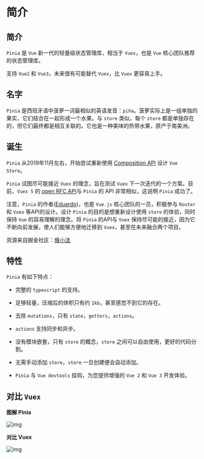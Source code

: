 # 简介

## 简介

`Pinia` 是 `Vue` 新一代的轻量级状态管理库，相当于 `Vuex`，也是 `Vue` 核心团队推荐的状态管理库。

支持 `Vue2` 和 `Vue3`，未来很有可能替代 `Vuex`，比 `Vuex` 更容易上手。

## 名字

`Pinia` 是西班牙语中菠萝一词最相似的英语发音：`piña`。菠萝实际上是一组单独的果实，它们结合在一起形成一个水果。与 `store` 类似，每个 `store` 都是单独存在的，但它们最终都是相互关联的。它也是一种美味的热带水果，原产于南美洲。

## 诞生

`Pinia` 从2019年11月左右，开始尝试重新使用 [Composition API](/doc/document/vue3/compositionApi.html#setup-组件选项) 设计 `Vue Store`。

`Pinia` 试图尽可能接近 `Vuex` 的理念，旨在测试 `Vuex` 下一次迭代的一个方案。目前，`Vuex 5` 的 [open RFC API](https://github.com/vuejs/rfcs/discussions/270)与 `Pinia` 的 API 非常相似，这说明 `Pinia` 成功了。

注意，`Pinia` 的作者([Eduardo](https://github.com/posva))，也是 `Vue.js` 核心团队的一员，积极参与 `Router` 和 `Vuex` 等API的设计。设计 `Pinia` 的目的是想重新设计使用 `store` 的体验，同时保持 `Vue` 的容易理解的理念。将 `Pinia` 的API与 `Vuex` 保持尽可能的接近，因为它不断向前发展，使人们能够方便地迁移到 `Vuex`，甚至在未来融合两个项目。

资源来自掘金社区：[俄小法](https://juejin.cn/user/993614678466078)

## 特性

`Pinia` 有如下特点：

- 完整的 `typescript` 的支持。

- 足够轻量，压缩后的体积只有约 `1kb`，甚至感觉不到它的存在。

- 去除 `mutations`，只有 `state`，`getters`，`actions`。

- `actions` 支持同步和异步。

- 没有模块嵌套，只有 `store` 的概念，`store` 之间可以自由使用，更好的代码分割。

- 无需手动添加 `store`，`store` 一旦创建便会自动添加。

- `Pinia` 与 `Vue devtools` 挂钩，为您提供增强的 `Vue 2` 和 `Vue 3` 开发体验。

## 对比 `Vuex`

**图解 Pinia**

![img](https://cdn.jsdelivr.net/gh/fy996icu/pics/img/pinia-01.png)

**对比 Vuex**

![img](https://cdn.jsdelivr.net/gh/fy996icu/pics/img/pinia-02.png)